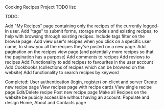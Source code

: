 Cooking Recipes Project TODO list: 


TODO:

Add "My Recipes" page containing only the recipes of the currently logged-in user. 
Add "tags" to submit forms, storage models and existing recipes, to help with browsing through existing recipes. 
Include tags filter on the browse page. 
Add view user's recipes when you click on a specific user name, to show you all the recipes they've posted on a new page. 
Add pagination on the recipes view page (and potentially more recipes so that the pagination has a purpose)
Add comments to recipes
Add reviews to recipes
Add Functionality to add recipes to favourites in the user account
Add Cookbooks (collections of recipes which can be browsed on the website)
Add functionality to search recipes by keyword

Completed: 
User authentication (login, register) on client and server
Create new recipe page
View recipes page with recipe cards
View single recipe page
Edit/Delete recipe
Post new recipe page
Make all Recipes on the website be pubicly accessible without having an account. 
Populate and design Home, About and Contacts page